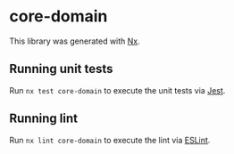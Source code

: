 # core-domain

This library was generated with [Nx](https://nx.dev).

## Running unit tests

Run `nx test core-domain` to execute the unit tests via [Jest](https://jestjs.io).

## Running lint

Run `nx lint core-domain` to execute the lint via [ESLint](https://eslint.org/).
